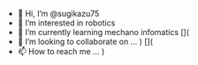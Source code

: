 - 👋 Hi, I’m @sugikazu75
- 👀 I’m interested in robotics
- 🌱 I’m currently learning mechano infomatics
[](
- 💞️ I’m looking to collaborate on ...
)
[](
- 📫 How to reach me ...
)
<!---
sugikazu75/sugikazu75 is a ✨ special ✨ repository because its `README.md` (this file) appears on your GitHub profile.
You can click the Preview link to take a look at your changes.
--->

